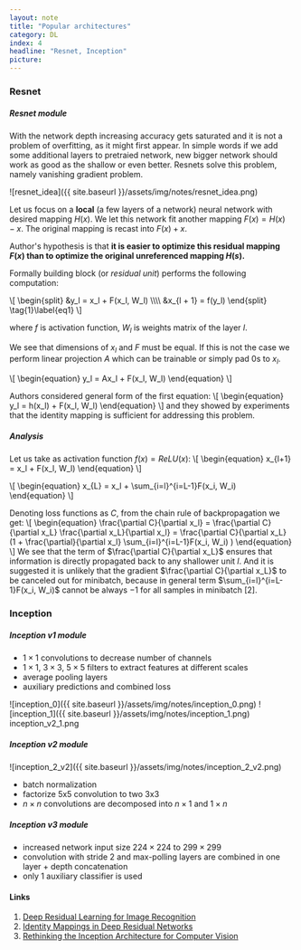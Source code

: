 ```yaml
---
layout: note
title: "Popular architectures"
category: DL
index: 4
headline: "Resnet, Inception"
picture: 
---
```


### Resnet

##### Resnet module

With the network depth increasing accuracy gets saturated and it is not a problem of overfitting, as it might first appear.
In simple words if we add some additional layers to pretraied network, new bigger network should work as good as the shallow or even better.
Resnets solve this problem, namely vanishing gradient problem.

![resnet_idea]({{ site.baseurl }}/assets/img/notes/resnet_idea.png)

Let us focus on a __local__ (a few layers of a network) neural network with desired mapping $H(x)$.
We let this network fit another mapping $F(x) = H(x) - x$. The original mapping is recast into $F(x) + x$.

Author's hypothesis is that __it is easier to optimize this residual mapping $F(x)$ than to optimize the original unreferenced mapping $H(s)$.__

Formally building block (or _residual unit_) performs the following computation:

\\[
\begin{split}
&y_l = x_l + F(x_l, W_l) \\\\\\\\
&x_{l + 1} = f(y_l)
\end{split}
\tag{1}\label{eq1}
\\]

where $f$ is activation function, $W_l$ is weights matrix of the layer $l$.

We see that dimensions of $x_l$ and $F$ must be equal. If this is not the case we perform
linear projection $A$ which can be trainable or simply pad 0s to $x_l$.

\\[
\begin{equation}
y_l = Ax_l + F(x_l, W_l)
\end{equation}
\\]

Authors considered general form of the first equation:
\\[
\begin{equation}
y_l = h(x_l) + F(x_l, W_l)
\end{equation}
\\]
and they showed by experiments that the identity mapping is sufficient for addressing this problem.

##### Analysis
Let us take as activation function $f(x) = ReLU(x)$:
\\[
\begin{equation}
x_{l+1} = x_l + F(x_l, W_l)
\end{equation}
\\]

\\[
\begin{equation}
x_{L} = x_l + \sum_{i=l}^{i=L-1}F(x_i, W_i)
\end{equation}
\\]

Denoting loss functions as $C$, from the chain rule of backpropagation we get:
\\[
\begin{equation}
\frac{\partial C}{\partial x_l} = \frac{\partial C}{\partial x_L} \frac{\partial x_L}{\partial x_l} = 
\frac{\partial C}{\partial x_L} (1 + \frac{\partial}{\partial x_l} \sum_{i=l}^{i=L-1}F(x_i, W_i) )
\end{equation}
\\]
We see that the term of $\frac{\partial C}{\partial x_L}$ ensures that information is
directly propagated back to any shallower unit $l$.  And it is suggested it is unlikely that the gradient
$\frac{\partial C}{\partial x_L}$ to be canceled out for minibatch, because in general term 
$\sum_{i=l}^{i=L-1}F(x_i, W_i)$ cannot be always $-1$ for all samples in minibatch [2].

### Inception

##### Inception v1 module

- $1\times 1$ convolutions to decrease number of channels
- $1\times 1$, $3\times 3$, $5\times 5$ filters to extract features at different scales
- average pooling layers
- auxiliary predictions and combined loss

![inception_0]({{ site.baseurl }}/assets/img/notes/inception_0.png)
![inception_1]({{ site.baseurl }}/assets/img/notes/inception_1.png)
inception_v2_1.png
##### Inception v2 module

![inception_2_v2]({{ site.baseurl }}/assets/img/notes/inception_2_v2.png)



- batch normalization
- factorize 5x5 convolution to two 3x3 
- $n \times n$ convolutions are decomposed into $n \times 1$ and $1 \times n$


##### Inception v3 module
- increased network input size $224 \times 224$ to $299 \times 299$
- convolution with stride 2 and max-polling layers are combined in one layer + depth concatenation
- only 1 auxiliary classifier is used

#### Links

1. [Deep Residual Learning for Image Recognition](https://arxiv.org/pdf/1512.03385.pdf)
2. [Identity Mappings in Deep Residual Networks](https://arxiv.org/pdf/1603.05027.pdf)
3. [Rethinking the Inception Architecture for Computer Vision](https://arxiv.org/pdf/1512.00567v3.pdf)